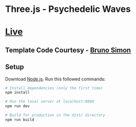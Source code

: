 # Three.js - Psychedelic Waves
# [Live](https://psychedelic-waves.netlify.app/)
## Template Code Courtesy - [Bruno Simon](https://github.com/brunosimon)
## Setup
Download [Node.js](https://nodejs.org/en/download/).
Run this followed commands:

``` bash
# Install dependencies (only the first time)
npm install

# Run the local server at localhost:8080
npm run dev

# Build for production in the dist/ directory
npm run build
```
